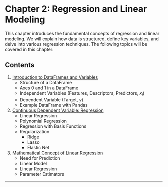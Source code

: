 # Chapter 2: Regression and Linear Modeling

This chapter introduces the fundamental concepts of regression and linear modeling. We will explain how data is structured, define key variables, and delve into various regression techniques. The following topics will be covered in this chapter:

## Contents

1. [Introduction to DataFrames and Variables](01_DataFrames_and_Variables.md)
   - Structure of a DataFrame
   - Axes 0 and 1 in a DataFrame
   - Independent Variables (Features, Descriptors, Predictors, $x_i$)
   - Dependent Variable (Target, $y$)
   - Example DataFrame with Pandas
2. [Continuous Dependent Variable: Regression](02_Continuous_Dependent_Variable_Regression.md)
   - Linear Regression
   - Polynomial Regression
   - Regression with Basis Functions
   - Regularization
     - Ridge
     - Lasso
     - Elastic Net
3. [Mathematical Concept of Linear Regression](03_Mathematical_Concept_Linear_Regression.ipynb)
   - Need for Prediction
   - Linear Model
   - Linear Regression
   - Parameter Estimators

---
